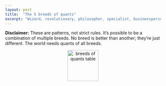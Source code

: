 ```yaml
---
layout: post
title:  "The 5 breeds of quants"
excerpt: "Wizard, revolutionary, philosopher, specialist, businessperson."
---
```


<b>Disclaimer:</b> These are patterns, not strict rules. It’s possible to be a combination of multiple breeds. No breed is better than another; they’re just different. The world needs quants of all breeds.

<center><img src="{{site.url}}/images/breeds-of-quants-table.png" style="border: none; height: 100px;" alt="breeds of quants table"></center>
